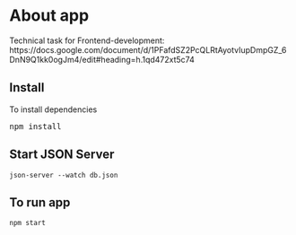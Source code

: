 About app
========================

<p>Technical task for Frontend-development:
https://docs.google.com/document/d/1PFafdSZ2PcQLRtAyotvIupDmpGZ_6DnN9Q1kk0ogJm4/edit#heading=h.1qd472xt5c74</p>

Install
-----------
  <p>To install dependencies</p>
    <pre>npm install</pre>
  
Start JSON Server
-----------
    json-server --watch db.json
  
To run app
-----------
    npm start
